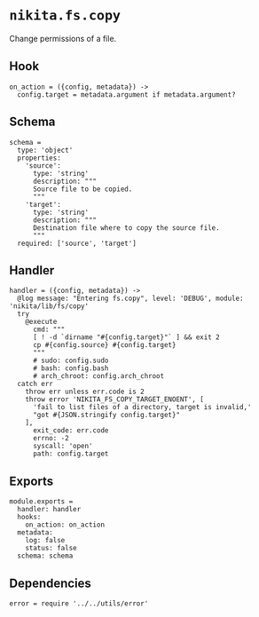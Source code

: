 
# `nikita.fs.copy`

Change permissions of a file.

## Hook

    on_action = ({config, metadata}) ->
      config.target = metadata.argument if metadata.argument?

## Schema

    schema =
      type: 'object'
      properties:
        'source':
          type: 'string'
          description: """
          Source file to be copied.
          """
        'target':
          type: 'string'
          description: """
          Destination file where to copy the source file.
          """
      required: ['source', 'target']

## Handler

    handler = ({config, metadata}) ->
      @log message: "Entering fs.copy", level: 'DEBUG', module: 'nikita/lib/fs/copy'
      try
        @execute
          cmd: """
          [ ! -d `dirname "#{config.target}"` ] && exit 2
          cp #{config.source} #{config.target}
          """
          # sudo: config.sudo
          # bash: config.bash
          # arch_chroot: config.arch_chroot
      catch err
        throw err unless err.code is 2
        throw error 'NIKITA_FS_COPY_TARGET_ENOENT', [
          'fail to list files of a directory, target is invalid,'
          "got #{JSON.stringify config.target}"
        ],
          exit_code: err.code
          errno: -2
          syscall: 'open'
          path: config.target

## Exports

    module.exports =
      handler: handler
      hooks:
        on_action: on_action
      metadata:
        log: false
        status: false
      schema: schema

## Dependencies

    error = require '../../utils/error'
